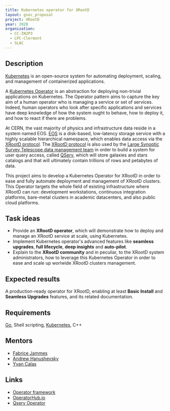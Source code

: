 ```yaml
---
title: Kubernetes operator for XRootD
layout: gsoc_proposal
project: XRootD
year: 2020
organization:
  - CC-IN2P3
  - LPC-Clermont
  - SLAC
---
```

## Description

[Kubernetes](https://kubernetes.io/) is an open-source system for automating deployment, scaling, and management of containerized applications.

A [Kubernetes Operator](https://kubernetes.io/docs/concepts/extend-kubernetes/operator/) is an abstraction for deploying non-trivial applications on Kubernetes. The Operator pattern aims to capture the key aim of a human operator who is managing a service or set of services. Indeed, human operators who look after specific applications and services have deep knowledge of how the system ought to behave, how to deploy it, and how to react if there are problems.

At CERN, the vast majority of physics and infrastructure data reside in a system named EOS. [EOS](https://eos.web.cern.ch/) is a disk-based, low-latency storage service with a highly scalable hierarchical namespace, which enables data access via the [XRootD protocol](http://xrootd.org/). The [XRootD protocol](http://xrootd.org/) is also used by the [Large Synoptic Survey Telescope data management team](https://www.lsst.org/about/dm) in order to build a system for user query access, called [QServ](https://github.com/lsst/qserv), which will store galaxies and stars catalogs and that will ultimately contain trillions of rows and petabytes of data.

This project aims to develop a Kubernetes Operator for XRootD in order to ease and fully automate deployment and management of XRootD clusters. This Operator targets the whole field of existing infrastructure where XRootD can run: development workstations, continuous integration platforms, bare-metal clusters in academic datacenters, and also public cloud platforms.

## Task ideas

 * Provide an **XRootD operator**, which will demonstrate how to deploy and manage an XRootD service at scale, using Kubernetes.
 * Implement Kubernetes operator's advanced features like **seamless upgrades**, **full lifecycle**, **deep insights** and **auto-pilot**.
 * Explain to the **XRootD community** and in peculiar, to the XRootD system administrators, how to leverage this  Kubernetes Operator in order to ease and scale up worlwide XRootD clusters management.

## Expected results

A production-ready operator for XRootD, enabling at least **Basic Install** and **Seamless Upgrades** features, and its related documentation.

## Requirements
[Go](https://golang.org), Shell scripting, [Kubernetes](https://kubernetes.io/), C++

## Mentors
  * [Fabrice Jammes](mailto:fabrice.jammes@in2p3.fr)
  * [Andrew Hanushevsky](mailto:abh@slac.stanford.edu)
  * [Yvan Calas](mailto:yvan.calas@cc.in2p3.fr)
  
## Links
  * [Operator framework](https://github.com/operator-framework)
  * [OperatorHub.io](https://operatorhub.io)
  * [Qserv Operator](https://github.com/lsst/qserv-operator)
